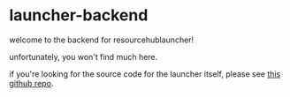 # launcher-backend

welcome to the backend for resourcehublauncher! 

unfortunately, you won't find much here.

if you're looking for the source code for the launcher itself, please see [this github repo](https://github.com/DesktopGooseUnofficial/launcher).
